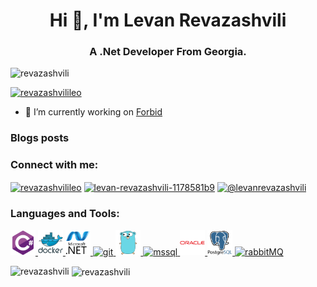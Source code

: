 <h1 align="center">Hi 👋, I'm Levan Revazashvili</h1>
<h3 align="center">A .Net Developer From Georgia.</h3>

<p align="left"> <img src="https://komarev.com/ghpvc/?username=revazashvili&label=Profile%20views&color=0e75b6&style=flat" alt="revazashvili" /> </p>

<p align="left"> <a href="https://twitter.com/revazashvilileo" target="blank"><img src="https://img.shields.io/twitter/follow/revazashvilileo?logo=twitter&style=for-the-badge" alt="revazashvilileo" /></a> </p>

- 🔭 I’m currently working on [Forbid](https://github.com/Revazashvili/Forbid)

### Blogs posts
<!-- BLOG-POST-LIST:START -->
<!-- BLOG-POST-LIST:END -->

<h3 align="left">Connect with me:</h3>
<p align="left">
<a href="https://twitter.com/revazashvilileo" target="blank"><img align="center" src="https://raw.githubusercontent.com/rahuldkjain/github-profile-readme-generator/master/src/images/icons/Social/twitter.svg" alt="revazashvilileo" height="30" width="40" /></a>
<a href="https://linkedin.com/in/levan-revazashvili-1178581b9" target="blank"><img align="center" src="https://raw.githubusercontent.com/rahuldkjain/github-profile-readme-generator/master/src/images/icons/Social/linked-in-alt.svg" alt="levan-revazashvili-1178581b9" height="30" width="40" /></a>
<a href="https://medium.com/@levanrevazashvili" target="blank"><img align="center" src="https://raw.githubusercontent.com/rahuldkjain/github-profile-readme-generator/master/src/images/icons/Social/medium.svg" alt="@levanrevazashvili" height="30" width="40" /></a>
</p>

<h3 align="left">Languages and Tools:</h3>
<p align="left"> <a href="https://www.w3schools.com/cs/" target="_blank"> <img src="https://raw.githubusercontent.com/devicons/devicon/master/icons/csharp/csharp-original.svg" alt="csharp" width="40" height="40"/> </a> <a href="https://www.docker.com/" target="_blank"> <img src="https://raw.githubusercontent.com/devicons/devicon/master/icons/docker/docker-original-wordmark.svg" alt="docker" width="40" height="40"/> </a> <a href="https://dotnet.microsoft.com/" target="_blank"> <img src="https://raw.githubusercontent.com/devicons/devicon/master/icons/dot-net/dot-net-original-wordmark.svg" alt="dotnet" width="40" height="40"/> </a> <a href="https://git-scm.com/" target="_blank"> <img src="https://www.vectorlogo.zone/logos/git-scm/git-scm-icon.svg" alt="git" width="40" height="40"/> </a> <a href="https://golang.org" target="_blank"> <img src="https://raw.githubusercontent.com/devicons/devicon/master/icons/go/go-original.svg" alt="go" width="40" height="40"/> </a> <a href="https://www.microsoft.com/en-us/sql-server" target="_blank"> <img src="https://www.svgrepo.com/show/303229/microsoft-sql-server-logo.svg" alt="mssql" width="40" height="40"/> </a> <a href="https://www.oracle.com/" target="_blank"> <img src="https://raw.githubusercontent.com/devicons/devicon/master/icons/oracle/oracle-original.svg" alt="oracle" width="40" height="40"/> </a> <a href="https://www.postgresql.org" target="_blank"> <img src="https://raw.githubusercontent.com/devicons/devicon/master/icons/postgresql/postgresql-original-wordmark.svg" alt="postgresql" width="40" height="40"/> </a> <a href="https://www.rabbitmq.com" target="_blank"> <img src="https://www.vectorlogo.zone/logos/rabbitmq/rabbitmq-icon.svg" alt="rabbitMQ" width="40" height="40"/> </a> </p>

<p><img align="left" src="https://github-readme-stats.vercel.app/api/top-langs?username=revazashvili&show_icons=true&locale=en&layout=compact" alt="revazashvili" /></p>
<p>&nbsp;<img align="center" src="https://github-readme-stats.vercel.app/api?username=revazashvili&show_icons=true&locale=en" alt="revazashvili" /></p>
